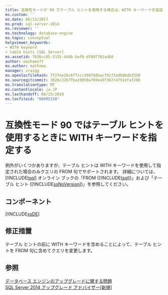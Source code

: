 ```yaml
---
title: 互換性モードが 90 でテーブル ヒントを使用する場合は、WITH キーワードを指定 |Microsoft Docs
ms.custom: ''
ms.date: 06/13/2017
ms.prod: sql-server-2014
ms.reviewer: ''
ms.technology: database-engine
ms.topic: conceptual
helpviewer_keywords:
- WITH keyword
- table hints [SQL Server]
ms.assetid: 7636cc85-5155-44db-baf6-df807761adb8
author: mashamsft
ms.author: mathoma
manager: craigg
ms.openlocfilehash: ff2fee26c6f71cc398f8dbacf91f3ad8dbdb3358
ms.sourcegitcommit: 3026c22b7fba19059a769ea5f367c4f51efaf286
ms.translationtype: MT
ms.contentlocale: ja-JP
ms.lasthandoff: 06/15/2019
ms.locfileid: "66092158"
---
```

# <a name="specify-the-with-keyword-when-using-table-hints-in-90-compatibility-mode"></a>互換性モード 90 ではテーブル ヒントを使用するときに WITH キーワードを指定する
  例外がいくつかありますが、テーブル ヒントは WITH キーワードを使用して指定された場合のみクエリの FROM 句でサポートされます。 詳細については、[!INCLUDE[tsql](../../includes/tsql-md.md)] オンライン ブックの「FROM ([!INCLUDE[tsql](../../includes/tsql-md.md)])」および「テーブル ヒント ([!INCLUDE[ssNoVersion](../../includes/ssnoversion-md.md)])」を参照してください。  
  
## <a name="component"></a>コンポーネント  
 [!INCLUDE[ssDE](../../includes/ssde-md.md)]  
  
## <a name="corrective-action"></a>修正措置  
 テーブル ヒントの前に WITH キーワードを含めることによって、テーブル ヒントを FROM 句に含めてクエリを変更します。  
  
## <a name="see-also"></a>参照  
 [データベース エンジンのアップグレードに関する問題](../../../2014/sql-server/install/database-engine-upgrade-issues.md)   
 [SQL Server 2014 アップグレード アドバイザー&#91;新規&#93;](sql-server-2014-upgrade-advisor.md)  
  
  
